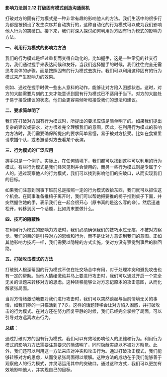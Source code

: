 **影响力法则 2.12 打破固有模式创造沟通契机**

打破对方的固有行为模式是一种非常有趣的影响他人的方法。我们生活中的很多行为都是被预设了发生次序并自动执行的，这种自动化的行为模式可以成为我们影响他人行为的突破口。接下来，我们将深入探讨如何利用对方固有行为模式的影响力方法。

**一、利用行为模式的影响力方法**

我们的行为模式是经过重复而变得自动化的。比如握手，这是一种常见的社交行为，我们通过握手来表达问候和友好。当我们选择握手的时候，我们往往完全无需思考具体的步骤，而是按照固有的行为模式去执行。我们可以利用这种固有的行为模式来产生影响力的效果。

例如、通过在握手时做一些出人意料的动作，能够让对方陷入困惑状态。这时，对方的大脑需要片刻的工夫才能意识到固有行为模式已不适用于当下。对方的大脑处于易于接受建议的状态，他们会更容易倾听和接受我们的想法和建议。

**二、要求简单明了** 

我们在打破对方固有行为模式时，所提出的要求应该是简单明了的。如果我们提出复杂的建议或要求，对方很难完全理解我们的意图。因此，在利用行为模式的影响力方法时，我们需要确保所提出的要求简单易懂，易于被对方接受。比如在食堂里请求插个队，或者邀请对方去看某个表演。

**三、行为模式的广泛应用** 

握手只是一个例子。实际上，在任何情境下，我们都可以找到这种可以利用的行为模式。有些行为模式是我们经常见到并会使用的，而另一些行为模式则是专属于个人的。通过观察他人的行为模式，我们可以找到影响他们的突破口，从而实现我们的目标。

如果我们注意到同事下班前总是按照一定的行为模式收拾东西，我们就可以抓住这个机会。在同事准备推椅子离开时，我们可以帮她把要推的椅子推到桌子下面，并突然握住她的手，表示我们在一起会很开心（原书真的是这么写的😅）。然后迅速松开，转移到另一个话题，比如周末要做什么。

**四、技巧的隐蔽性** 

在利用行为模式的影响力方法时，我们必须确保我们的技巧水过无痕，不被对方察觉。我们的目的是引导对方的思维和行为，而不是让对方意识到我们的意图。正如其他影响力技巧一样，我们需要以隐秘的方式实施，使对方没有察觉到事后的脑回路。

**五、打破攻击模式的方法** 

打破别人根深蒂固的行为模式不仅在社交场合中有用，对于处理冲突和避免攻击也有一定的帮助。当他人情绪激动并马上要进行攻击时，我们可以通过开启一个完全无关的话题来转移对方的思虑。这种转移能够让对方忘记原本的攻击意图，从而化解紧张局面。

当对方情绪激动地要对我们进行攻击时，我们可以突然谈起与当前情境无关的事情，如我们养的一只猫活到了7岁。这样的话题转移会让对方陷入困惑，并打破攻击的行为模式。在对方还在努力回复平静的时候，我们已经完全掌控了局面，可以引导对方远离攻击行为。

**总结：** 

通过打破对方的固有行为模式，我们可以有效地影响他人的思维和行为。利用行为模式的影响力方法需要注意要求的简洁明了，同时隐蔽实施以不被对方察觉。此外，我们还可以利用这一方法来应对冲突和攻击行为。通过打破攻击模式，我们能够转移对方的思虑，从而使紧张局面得以缓解。这种方法的成功在于我们能够善于观察他人的行为模式，并灵活运用其中的突破口。通过这种方式，我们可以更加有效地影响他人，并实现自己的目标。